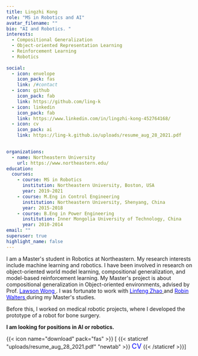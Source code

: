 ```yaml
---
title: Lingzhi Kong
role: "MS in Robotics and AI"
avatar_filename: ""
bio: "AI and Robotics. "
interests:
  - Compositional Generalization  
  - Object-oriented Representation Learning 
  - Reinforcement Learning
  - Robotics  
  
social:
  - icon: envelope
    icon_pack: fas
    link: /#contact
  - icon: github
    icon_pack: fab
    link: https://github.com/ling-k
  - icon: linkedin
    icon_pack: fab
    link: https://www.linkedin.com/in/lingzhi-kong-452764168/ 
  - icon: cv 
    icon_pack: ai
    link: https://ling-k.github.io/uploads/resume_aug_28_2021.pdf

  
organizations:
  - name: Northeastern University
    url: https://www.northeastern.edu/
education:
  courses:
    - course: MS in Robotics
      institution: Northeastern University, Boston, USA 
      year: 2019-2021 
    - course: M.Eng in Control Engineering
      institution: Northeastern University, Shenyang, China 
      year: 2015-2018
    - course: B.Eng in Power Engineering
      institution: Inner Mongolia University of Technology, China
      year: 2010-2014
email: ""
superuser: true
highlight_name: false
---
```

I am a Master's student in Robotics at Northeastern. My research interests include machine learning and robotics. I have been involved in research on object-oriented world model learning, compositional generalization, and model-based reinforcement learning. My Master's project is about compositional generalization in Object-oriented environments, advised by Prof. [<span style="color:blue"> Lawson Wong </span>](http://www.ccs.neu.edu/home/lsw/). 
I was fortunate to work with [<span style="color:blue"> Linfeng Zhao </span>](https://lfzhao.com/) and [<span style="color:blue"> Robin Walters </span>](http://mathserver.neu.edu/robin/) during my Master's studies. 

Before this, I worked on medical robotic projects, where I developed the prototype of a robot for bone surgery. 

**I am looking for positions in AI or robotics.** 

{{< icon name="download" pack="fas" >}} \[ {{< staticref "uploads/resume_aug_28_2021.pdf" "newtab" >}}  <span style="color:blue; font-size:1.3em;">CV</span> {{< /staticref >}}]


